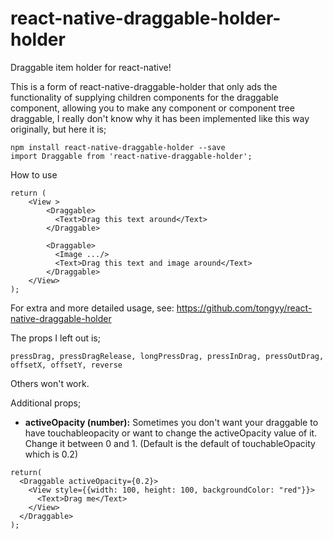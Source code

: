 # react-native-draggable-holder-holder

Draggable item holder for react-native!

This is a form of react-native-draggable-holder that only ads the functionality of supplying children components for the draggable component, allowing you to make any component or component tree draggable, I really don't know why it has been implemented like this way originally, but here it is;

```
npm install react-native-draggable-holder --save
import Draggable from 'react-native-draggable-holder';
```
How to use

```
return (
    <View >
        <Draggable>
          <Text>Drag this text around</Text>
        </Draggable>

        <Draggable>
          <Image .../>
          <Text>Drag this text and image around</Text>
        </Draggable>
    </View>
);
```

For extra and more detailed usage, see: <https://github.com/tongyy/react-native-draggable-holder>

The props I left out is;

`pressDrag, pressDragRelease, longPressDrag, pressInDrag, pressOutDrag, offsetX, offsetY, reverse`

Others won't work.

Additional props;

- **activeOpacity (number):** Sometimes you don't want your draggable to have touchableopacity or want to change the activeOpacity value of it. Change it between 0 and 1. (Default is the default of touchableOpacity which is 0.2)

~~~JS
return(
  <Draggable activeOpacity={0.2}>
    <View style={{width: 100, height: 100, backgroundColor: "red"}}>
      <Text>Drag me</Text>
    </View>
  </Draggable>
);
~~~
